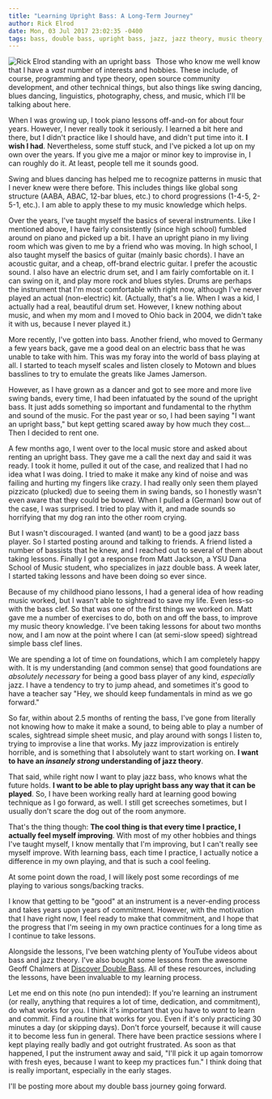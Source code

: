 ```yaml
---
title: "Learning Upright Bass: A Long-Term Journey"
author: Rick Elrod
date: Mon, 03 Jul 2017 23:02:35 -0400
tags: bass, double bass, upright bass, jazz, jazz theory, music theory, swing
---
```


<img src="https://images.srv1.elrod.me/ricky-bass-small.jpg"
     alt="Rick Elrod standing with an upright bass" 
	 style="display: inline; margin-right: 10px;" align="left" />

Those who know me well know that I have a *vast* number of interests and
hobbies. These include, of course, programming and type theory, open source
community development, and other technical things, but also things like swing
dancing, blues dancing, linguistics, photography, chess, and music, which I'll
be talking about here.

When I was growing up, I took piano lessons off-and-on for about four
years. However, I never really took it seriously. I learned a bit here and
there, but I didn't practice like I should have, and didn't put time into
it. **I wish I had**. Nevertheless, some stuff stuck, and I've picked a lot up
on my own over the years. If you give me a major or minor key to improvise in, I
can roughly do it. At least, people tell me it sounds good.

Swing and blues dancing has helped me to recognize patterns in music that I
never knew were there before. This includes things like global song structure
(AABA, ABAC, 12-bar blues, etc.) to chord progressions (1-4-5, 2-5-1, etc.). I
am able to apply these to my music knowledge which helps.

Over the years, I've taught myself the basics of several instruments. Like I
mentioned above, I have fairly consistently (since high school) fumbled around
on piano and picked up a bit. I have an upright piano in my living room which
was given to me by a friend who was moving. In high school, I also taught myself
the basics of guitar (mainly basic chords). I have an acoustic guitar, and a
cheap, off-brand electric guitar. I prefer the acoustic sound. I also have an
electric drum set, and I am fairly comfortable on it. I can swing on it, and
play more rock and blues styles. Drums are perhaps the instrument that I'm most
comfortable with right now, although I've never played an actual (non-electric)
kit. (Actually, that's a lie. When I was a kid, I actually had a real, beautiful
drum set. However, I knew nothing about music, and when my mom and I moved to
Ohio back in 2004, we didn't take it with us, because I never played it.)

More recently, I've gotten into bass. Another friend, who moved to Germany a few
years back, gave me a good deal on an electric bass that he was unable to take
with him. This was my foray into the world of bass playing at all. I started to
teach myself scales and listen closely to Motown and blues basslines to try to
emulate the greats like James Jamerson.

However, as I have grown as a dancer and got to see more and more live swing
bands, every time, I had been infatuated by the sound of the upright bass. It
just adds something so important and fundamental to the rhythm and sound of the
music. For the past year or so, I had been saying "I want an upright bass," but
kept getting scared away by how much they cost... Then I decided to rent one.

A few months ago, I went over to the local music store and asked about renting
an upright bass. They gave me a call the next day and said it was ready. I took
it home, pulled it out of the case, and realized that I had no idea what I was
doing. I tried to make it make any kind of noise and was failing and hurting my
fingers like crazy. I had really only seen them played pizzicato (plucked) due
to seeing them in swing bands, so I honestly wasn't even aware that they could
be bowed. When I pulled a (German) bow out of the case, I was surprised. I tried
to play with it, and made sounds so horrifying that my dog ran into the other
room crying.

But I wasn't discouraged. I wanted (and want) to be a good jazz bass player. So
I started posting around and talking to friends. A friend listed a number of
bassists that he knew, and I reached out to several of them about taking
lessons. Finally I got a response from Matt Jackson, a YSU Dana School of Music
student, who specializes in jazz double bass. A week later, I started taking
lessons and have been doing so ever since.

Because of my childhood piano lessons, I had a general idea of how reading music
worked, but I wasn't able to sightread to save my life. Even less-so with the
bass clef. So that was one of the first things we worked on. Matt gave me a
number of exercises to do, both on and off the bass, to improve my music theory
knowledge. I've been taking lessons for about two months now, and I am now at
the point where I can (at semi-slow speed) sightread simple bass clef lines.

We are spending a lot of time on foundations, which I am completely happy
with. It is my understanding (and common sense) that good foundations are
*absolutely necessary* for being a good bass player of any kind, *especially*
jazz. I have a tendency to try to jump ahead, and sometimes it's good to have a
teacher say "Hey, we should keep fundamentals in mind as we go forward."

So far, within about 2.5 months of renting the bass, I've gone from literally
not knowing how to make it make a sound, to being able to play a number of
scales, sightread simple sheet music, and play around with songs I listen to,
trying to improvise a line that works. My jazz improvization is entirely
horrible, and is something that I absolutely want to start working on. **I want
to have an *insanely strong* understanding of jazz theory**.

That said, while right now I want to play jazz bass, who knows what the future
holds. **I want to be able to play upright bass any way that it can be
played**. So, I have been working really hard at learning good bowing technique
as I go forward, as well. I still get screeches sometimes, but I usually don't
scare the dog out of the room anymore.

That's the thing though: **The cool thing is that every time I practice, I
actually feel myself improving**. With most of my other hobbies and things I've
taught myself, I know mentally that I'm improving, but I can't really see myself
improve. With learning bass, each time I practice, I actually notice a
difference in my own playing, and that is such a cool feeling.

At some point down the road, I will likely post some recordings of me playing to
various songs/backing tracks.

I know that getting to be "good" at an instrument is a never-ending process and
takes years upon years of commitment. However, with the motivation that I have
right now, I feel ready to make that commitment, and I hope that the progress
that I'm seeing in my own practice continues for a long time as I continue to
take lessons.

Alongside the lessons, I've been watching plenty of YouTube videos about bass
and jazz theory. I've also bought some lessons from the awesome Geoff Chalmers
at [Discover Double Bass](https://discoverdoublebass.com). All of these
resources, including the lessons, have been invaluable to my learning process.

Let me end on this note (no pun intended): If you're learning an instrument (or
really, anything that requires a lot of time, dedication, and commitment), do
what works for you. I think it's important that you have to *want* to learn and
commit. Find a routine that works for you. Even if it's only practicing 30
minutes a day (or skipping days). Don't force yourself, because it will cause it
to become less fun in general. There have been practice sessions where I kept
playing really badly and got outright frustrated. As soon as that happened, I
put the instrument away and said, "I'll pick it up again tomorrow with fresh
eyes, because I want to keep my practices fun." I think doing that is really
important, especially in the early stages.

I'll be posting more about my double bass journey going forward.
